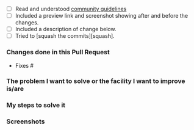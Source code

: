 <!-- Don't delete anything without explicit instructions from a maintainer. -->

<!-- Check by changing each `[ ]` to `[x]`. Please take note of the whitespace as it matters. -->
- [ ] Read and understood [community guidelines](https://github.com/wtm-oss/wtm-oss.github.io#community-guidelines)
- [ ] Included a preview link and screenshot showing after and before the changes.
- [ ] Included a description of change below.
- [ ] Tried to [squash the commits][squash].

### Changes done in this Pull Request

<!-- If you fully fixed some issue(s), 
please insert the issue number after the #.
If you have not fixed some issue(s) completely but only some of the step(s) in issue then remove “Fixes #” and please mention the related issue number(s) along with the step number(s). -->
- Fixes #<Add issue number here>


<!-- please summarize the problem you faced -->
<!-- Please remove unwanted words in following topic -->
### The problem I want to solve or the facility I want to improve is/are
<!-- Mention the bug/facility solved/improved -->

### My steps to solve it
<!-- Please summarize the solution you chose.
     Mention the files changed. Add what changes you have done. -->

### Screenshots
<!-- If any UI changes have been made, please include the screenshots -->


[Guide on how to squash commits]: https://stackoverflow.com/questions/5189560/squash-my-last-x-commits-together-using-git
